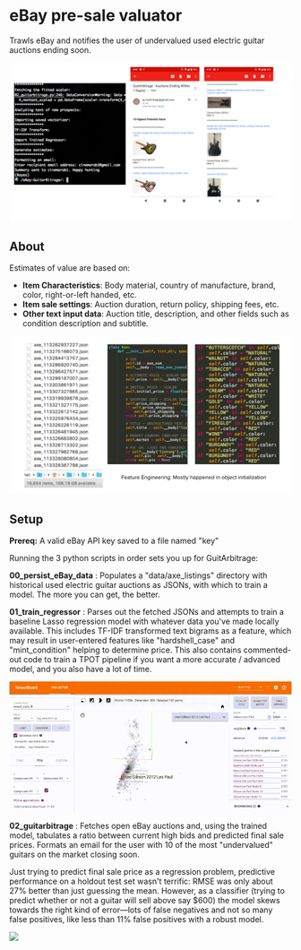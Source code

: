 # eBay pre-sale valuator

Trawls eBay and notifies the user of undervalued used electric guitar auctions ending soon.

![](/_media/mailer.png)

## About

Estimates of value are based on: 
* __Item Characteristics__: Body material, country of manufacture, brand, color, right-or-left handed, etc. 
* __Item sale settings__: Auction duration, return policy, shipping fees, etc.
* __Other text input data__: Auction title, description, and other fields such as condition description and subtitle.

![](/_media/object_init.png)

## Setup

__Prereq:__ A valid eBay API key saved to a file named "key"

Running the 3 python scripts in order sets you up for GuitArbitrage:

__00_persist_eBay_data__ : Populates a "data/axe_listings" directory with historical used electric guitar auctions as JSONs, with which to train a model. The more you can get, the better.

__01_train_regressor__ : Parses out the fetched JSONs and attempts to train a baseline Lasso regression model with whatever data you've made locally available. This includes TF-IDF transformed text bigrams as a feature, which may result in user-entered features like "hardshell_case" and "mint_condition" helping to determine price. This also contains commented-out code to train a TPOT pipeline if you want a more accurate / advanced model, and you also have a lot of time.

![](/_media/guitar_projector_small.gif)

__02_guitarbitrage__ : Fetches open eBay auctions and, using the trained model, tabulates a ratio between current high bids and predicted final sale prices. Formats an email for the user with 10 of the most "undervalued" guitars on the market closing soon.

Just trying to predict final sale price as a regression problem, predictive performance on a holdout test set wasn't terrific: RMSE was only about 27% better than just guessing the mean. However, as a classifier (trying to predict whether or not a guitar will sell above say $600) the model skews towards the right kind of error—lots of false negatives and not so many false positives, like less than 11% false positives with a robust model.

![](/_media/kepler_vis.gif)
